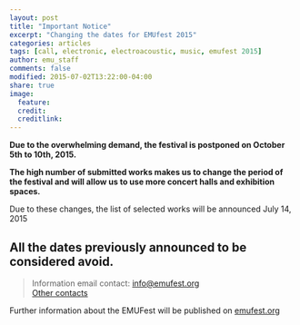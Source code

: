 ```yaml
---
layout: post
title: "Important Notice"
excerpt: "Changing the dates for EMUfest 2015"
categories: articles
tags: [call, electronic, electroacoustic, music, emufest 2015]
author: emu_staff
comments: false
modified: 2015-07-02T13:22:00-04:00
share: true
image:
  feature:
  credit:
  creditlink:
---
```


**Due to the overwhelming demand, the festival is postponed on October 5th to 10th, 2015.**

**The high number of submitted works makes us to change the period of the festival and will allow us to use more concert halls and exhibition spaces.**

Due to these changes, the list of selected works will be announced July 14, 2015

## All the dates previously announced to be considered avoid.


> Information email contact: [info@emufest.org](info@emufest.org)   
> [Other contacts](http://www.emufest.org/about/#contacts)

Further information about the EMUFest will be published on [emufest.org](http://www.emufest.org)
